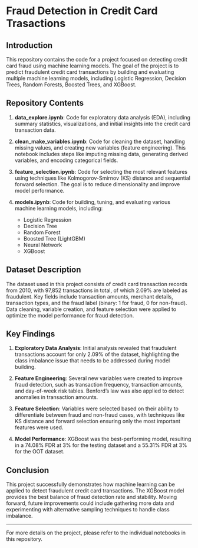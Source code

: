 # Fraud Detection in Credit Card Trasactions

## Introduction

This repository contains the code for a project focused on detecting credit card fraud using machine learning models. The goal of the project is to predict fraudulent credit card transactions by building and evaluating multiple machine learning models, including Logistic Regression, Decision Trees, Random Forests, Boosted Trees, and XGBoost.

## Repository Contents

1. **data_explore.ipynb**: Code for exploratory data analysis (EDA), including summary statistics, visualizations, and initial insights into the credit card transaction data.
   
2. **clean_make_variables.ipynb**: Code for cleaning the dataset, handling missing values, and creating new variables (feature engineering). This notebook includes steps like imputing missing data, generating derived variables, and encoding categorical fields.

3. **feature_selection.ipynb**: Code for selecting the most relevant features using techniques like Kolmogorov-Smirnov (KS) distance and sequential forward selection. The goal is to reduce dimensionality and improve model performance.

4. **models.ipynb**: Code for building, tuning, and evaluating various machine learning models, including:
   - Logistic Regression
   - Decision Tree
   - Random Forest
   - Boosted Tree (LightGBM)
   - Neural Network
   - XGBoost

## Dataset Description

The dataset used in this project consists of credit card transaction records from 2010, with 97,852 transactions in total, of which 2.09% are labeled as fraudulent. Key fields include transaction amounts, merchant details, transaction types, and the fraud label (binary: 1 for fraud, 0 for non-fraud). Data cleaning, variable creation, and feature selection were applied to optimize the model performance for fraud detection.

## Key Findings

1. **Exploratory Data Analysis**: Initial analysis revealed that fraudulent transactions account for only 2.09% of the dataset, highlighting the class imbalance issue that needs to be addressed during model building.
   
2. **Feature Engineering**: Several new variables were created to improve fraud detection, such as transaction frequency, transaction amounts, and day-of-week risk tables. Benford’s law was also applied to detect anomalies in transaction amounts.

3. **Feature Selection**: Variables were selected based on their ability to differentiate between fraud and non-fraud cases, with techniques like KS distance and forward selection ensuring only the most important features were used.

4. **Model Performance**: XGBoost was the best-performing model, resulting in a 74.08% FDR at 3% for the testing dataset and a 55.31% FDR at 3% for the OOT dataset.

## Conclusion

This project successfully demonstrates how machine learning can be applied to detect fraudulent credit card transactions. The XGBoost model provides the best balance of fraud detection rate and stability. Moving forward, future improvements could include gathering more data and experimenting with alternative sampling techniques to handle class imbalance.

---

For more details on the project, please refer to the individual notebooks in this repository.
